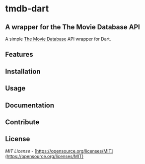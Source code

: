 # tmdb-dart

## A wrapper for the The Movie Database API

A simple [The Movie Database](https://www.themoviedb.org/) API wrapper for Dart.

## Features

## Installation

## Usage

## Documentation

## Contribute

## License

*MIT License* - [https://opensource.org/licenses/MIT](https://opensource.org/licenses/MIT)